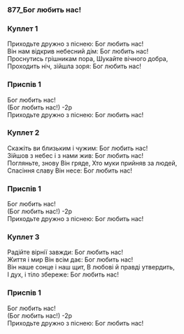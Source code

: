 ### 877_Бог любить нас!
### Куплет 1
Приходьте дружно з піснею: Бог любить нас! <br/>Він нам відкрив небесний дім: Бог любить нас! <br/>Проснутись грішникам пора, Шукайте вічного добра,<br/>Проходить ніч, зійшла зоря: Бог любить нас!
### Приспів 1
Бог любить нас!<br/>(Бог любить нас!) -2р<br/>Приходьте дружно з піснею: Бог любить нас!
### Куплет 2
Скажіть ви близьким і чужим: Бог любить нас!<br/>Зійшов з небес і з нами жив: Бог любить нас!<br/>Погляньте, знову Він гряде, Хто муки прийняв за людей,<br/>Спасіння славу Він несе: Бог любить нас!
### Приспів 1
Бог любить нас!<br/>(Бог любить нас!) -2р<br/>Приходьте дружно з піснею: Бог любить нас!
### Куплет 3
Радійте вірнії завжди: Бог любить нас!<br/>Життя і мир Він всім дає: Бог любить нас!<br/>Він наше сонце і наш щит, В любові й правді утвердить,<br/>І дух, і тіло збереже: Бог любить нас!
### Приспів 1
Бог любить нас!<br/>(Бог любить нас!) -2р<br/>Приходьте дружно з піснею: Бог любить нас!
